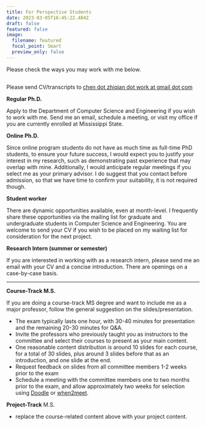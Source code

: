 ```yaml
---
title: For Perspective Students
date: 2023-03-05T16:45:22.484Z
draft: false
featured: false
image:
  filename: featured
  focal_point: Smart
  preview_only: false
---
```

Please check the ways you may work with me below.

## <!--more-->

Please send CV/transcripts to <ins>chen dot zhiqian dot work at gmail dot com</ins>

**Regular Ph.D.**

Apply to the Department of Computer Science and Engineering if you wish to work with me. Send me an email, schedule a meeting, or visit my office if you are currently enrolled at Mississippi State. 

**Online Ph.D.**

Since online program students do not have as much time as full-time PhD students, to ensure your future success, I would expect you to justify your interest in my research, such as demonstrating past experience that may overlap with mine. Additionally, I would anticipate regular meetings if you select me as your primary advisor. I do suggest that you contact before admission, so that we have time to confirm your suitability, it is not required though.

**Student worker**

There are dynamic opportunities available, even at month-level. I frequently share these opportunities via the mailing list for graduate and undergraduate students in Computer Science and Engineering. You are welcome to send your CV if you wish to be placed on my waiting list for consideration for the next project.

**Research Intern (summer or semester)**

If you are interested in working with as a research intern, please send me an email with your CV and a concise introduction. There are openings on a case-by-case basis. 

- - -

**Course-Track M.S.**

If you are doing a course-track MS degree and want to include me as a major professor, follow the general suggestion on the slides/presentation. 

* The exam typically lasts one hour, with 30-40 minutes for presentation and the remaining 20-30 minutes for Q&A. 
* Invite the professors who previously taught you as instructors to the committee and select their courses to present as your main content. 
* One reasonable content distribution is around 10 slides for each course, for a total of 30 slides, plus around 3 slides before that as an introduction, and one slide at the end.
* Request feedback on slides from all committee members 1-2 weeks prior to the exam
* Schedule a meeting with the committee members one to two months prior to the exam, and allow approximately two weeks for selection using [Doodle](doodle.com) or [when2meet](when2meet.com).

**Project-Track** M.S.

* replace the course-related content above with your project content.
